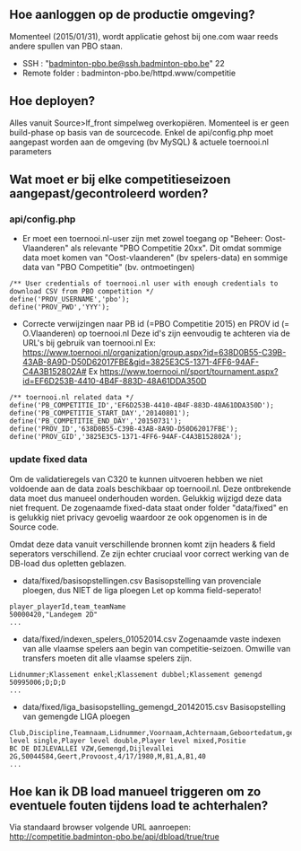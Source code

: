## Hoe aanloggen op de productie omgeving? ##
Momenteel (2015/01/31), wordt applicatie gehost bij one.com waar reeds andere spullen van PBO staan.
  * SSH : "badminton-pbo.be@ssh.badminton-pbo.be" 22
  * Remote folder : badminton-pbo.be/httpd.www/competitie

## Hoe deployen? ##
Alles vanuit Source>lf\_front simpelweg overkopiëren. Momenteel is er geen build-phase op basis van de sourcecode.
Enkel de api/config.php moet aangepast worden aan de omgeving (bv MySQL) & actuele toernooi.nl parameters

## Wat moet er bij elke competitieseizoen aangepast/gecontroleerd worden? ##
### api/config.php ###
  * Er moet een toernooi.nl-user zijn met zowel toegang op "Beheer: Oost-Vlaanderen" als relevante "PBO Competitie 20xx".  Dit omdat sommige data moet komen van "Oost-vlaanderen"  (bv spelers-data) en sommige data van "PBO Competitie" (bv. ontmoetingen)
```
/** User credentials of toernooi.nl user with enough credentials to download CSV from PBO competition */
define('PROV_USERNAME','pbo');
define('PROV_PWD','YYY');
```
  * Correcte verwijzingen naar PB id (=PBO Competitie 2015) en PROV id (= O.Vlaanderen) op toernooi.nl
Deze id's zijn eenvoudig te achteren via de URL's bij gebruik van toernooi.nl
Ex: https://www.toernooi.nl/organization/group.aspx?id=638D0B55-C39B-43AB-8A9D-D50D62017FBE&gid=3825E3C5-1371-4FF6-94AF-C4A3B152802A#
Ex https://www.toernooi.nl/sport/tournament.aspx?id=EF6D253B-4410-4B4F-883D-48A61DDA350D
```
/** toernooi.nl related data */
define('PB_COMPETITIE_ID','EF6D253B-4410-4B4F-883D-48A61DDA350D');
define('PB_COMPETITIE_START_DAY','20140801');
define('PB_COMPETITIE_END_DAY','20150731');
define('PROV_ID','638D0B55-C39B-43AB-8A9D-D50D62017FBE');
define('PROV_GID','3825E3C5-1371-4FF6-94AF-C4A3B152802A');		
```
### update fixed data ###
Om de validatieregels van C320 te kunnen uitvoeren hebben we niet voldoende aan de data zoals beschikbaar op toernooil.nl. Deze ontbrekende data moet dus manueel onderhouden worden. Gelukkig wijzigd deze data niet frequent.
De zogenaamde fixed-data staat onder folder "data/fixed" en is gelukkig niet privacy gevoelig waardoor ze ook opgenomen is in de Source code.

Omdat deze data vanuit verschillende bronnen komt zijn headers & field seperators verschillend. Ze zijn echter cruciaal voor correct werking van de DB-load dus opletten geblazen.

  * data/fixed/basisopstellingen.csv
Basisopstelling van provenciale ploegen, dus NIET de liga ploegen
Let op komma field-seperato!
```
player_playerId,team_teamName
50000420,"Landegem 2D"
...
```

  * data/fixed/indexen\_spelers\_01052014.csv
Zogenaamde vaste indexen van alle vlaamse spelers aan begin van competitie-seizoen. Omwille van transfers moeten dit alle vlaamse spelers zijn.
```
Lidnummer;Klassement enkel;Klassement dubbel;Klassement gemengd
50995006;D;D;D
...
```
  * data/fixed/liga\_basisopstelling\_gemengd\_20142015.csv
Basisopstelling van gemengde LIGA ploegen
```
Club,Discipline,Teamnaam,Lidnummer,Voornaam,Achternaam,Geboortedatum,geslacht,Player level single,Player level double,Player level mixed,Positie
BC DE DIJLEVALLEI VZW,Gemengd,Dijlevallei 2G,50044584,Geert,Provoost,4/17/1980,M,B1,A,B1,40
...
```

## Hoe kan ik DB load manueel triggeren om zo eventuele fouten tijdens load te achterhalen? ##
Via standaard browser volgende URL aanroepen: http://competitie.badminton-pbo.be/api/dbload/true/true
